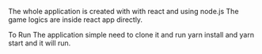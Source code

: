 The whole application is created with with react and using node.js
The game logics are inside react app directly.    



To Run The application simple need to clone it and run yarn install and yarn start and it will run.